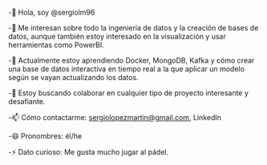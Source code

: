 -👋 Hola, soy @sergiolm96

-👀 Me interesan sobre todo la ingeniería de datos y la creación de bases de datos, aunque también estoy interesado en la visualización y usar herramientas como PowerBI.

-🌱 Actualmente estoy aprendiendo Docker, MongoDB, Kafka y cómo crear una base de datos interactiva en tiempo real a la que aplicar un modelo según se vayan actualizando los datos.

-💞️ Estoy buscando colaborar en cualquier tipo de proyecto interesante y desafiante.

-📫 Cómo contactarme: sergiolopezmartin@gmail.com, LinkedIn

-😄 Pronombres: él/he

-⚡ Dato curioso: Me gusta mucho jugar al pádel.



